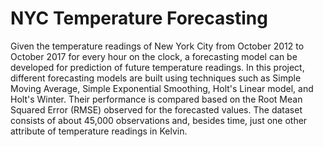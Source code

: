 # NYC Temperature Forecasting

Given the temperature readings of New York City from October 2012 to October 2017 for every hour on the clock, a forecasting model can be developed for prediction of future temperature readings. In this project, different forecasting models are built using techniques such as Simple Moving Average, Simple Exponential Smoothing, Holt's Linear model, and Holt's Winter. Their performance is compared based on the Root Mean Squared Error (RMSE) observed for the forecasted values. The dataset consists of about 45,000 observations and, besides time, just one other attribute of temperature readings in Kelvin.
